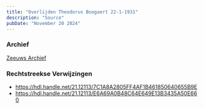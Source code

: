 ```yaml
---
title: "Overlijden Theodorus Boogaert 22-1-1931"
description: "Source"
pubDate: "November 20 2024"
---
```


### Archief
[Zeeuws Archief](https://www.zeeuwsarchief.nl/)

### Rechtstreekse Verwijzingen
- https://hdl.handle.net/21.12113/7C1A8A2805FF4AF1B461850640655B9E
- https://hdl.handle.net/21.12113/E6A69A0B48C64E649E13B3435A50E660